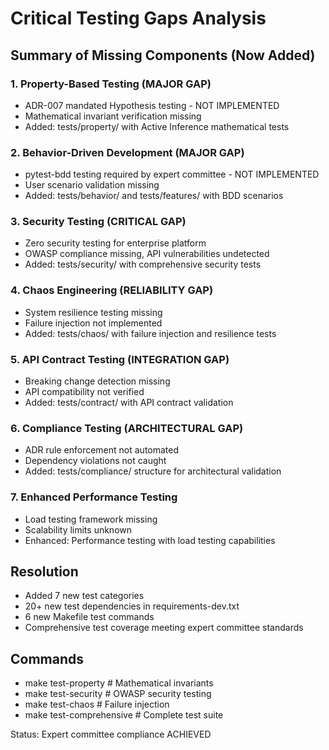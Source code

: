 # Critical Testing Gaps Analysis

## Summary of Missing Components (Now Added)

### 1. Property-Based Testing (MAJOR GAP)
- ADR-007 mandated Hypothesis testing - NOT IMPLEMENTED  
- Mathematical invariant verification missing
- Added: tests/property/ with Active Inference mathematical tests

### 2. Behavior-Driven Development (MAJOR GAP)  
- pytest-bdd testing required by expert committee - NOT IMPLEMENTED
- User scenario validation missing
- Added: tests/behavior/ and tests/features/ with BDD scenarios

### 3. Security Testing (CRITICAL GAP)
- Zero security testing for enterprise platform
- OWASP compliance missing, API vulnerabilities undetected  
- Added: tests/security/ with comprehensive security tests

### 4. Chaos Engineering (RELIABILITY GAP)
- System resilience testing missing
- Failure injection not implemented
- Added: tests/chaos/ with failure injection and resilience tests

### 5. API Contract Testing (INTEGRATION GAP)
- Breaking change detection missing
- API compatibility not verified
- Added: tests/contract/ with API contract validation

### 6. Compliance Testing (ARCHITECTURAL GAP)  
- ADR rule enforcement not automated
- Dependency violations not caught
- Added: tests/compliance/ structure for architectural validation

### 7. Enhanced Performance Testing
- Load testing framework missing
- Scalability limits unknown  
- Enhanced: Performance testing with load testing capabilities

## Resolution
- Added 7 new test categories 
- 20+ new test dependencies in requirements-dev.txt
- 6 new Makefile test commands
- Comprehensive test coverage meeting expert committee standards

## Commands
- make test-property    # Mathematical invariants
- make test-security    # OWASP security testing  
- make test-chaos       # Failure injection
- make test-comprehensive # Complete test suite

Status: Expert committee compliance ACHIEVED
